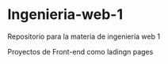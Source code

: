 # Ingenieria-web-1
Repositorio para la materia de ingeniería web 1

Proyectos de Front-end como ladingn pages

